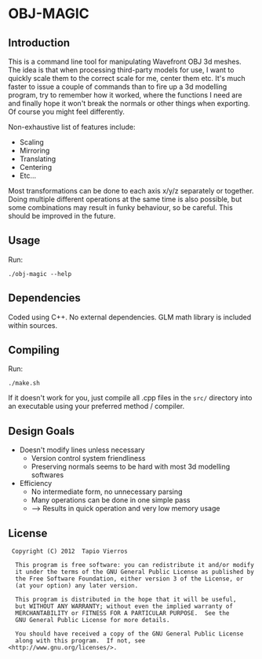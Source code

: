 OBJ-MAGIC
=========

## Introduction ##

This is a command line tool for manipulating Wavefront OBJ 3d meshes.
The idea is that when processing third-party models for use,
I want to quickly scale them to the correct scale for me, center them etc.
It's much faster to issue a couple of commands than to fire up a 3d modelling program,
try to remember how it worked, where the functions I need are and finally hope
it won't break the normals or other things when exporting.
Of course you might feel differently.

Non-exhaustive list of features include:

* Scaling
* Mirroring
* Translating
* Centering
* Etc...

Most transformations can be done to each axis x/y/z separately or together.
Doing multiple different operations at the same time is also possible,
but some combinations may result in funky behaviour, so be careful.
This should be improved in the future.


## Usage ##

Run:

	./obj-magic --help
	

## Dependencies ##

Coded using C++. No external dependencies. GLM math library is included within sources.


## Compiling ##

Run:

	./make.sh

If it doesn't work for you, just compile all .cpp files in the `src/` directory into an executable using your preferred method / compiler.


## Design Goals ##

* Doesn't modify lines unless necessary
	* Version control system friendliness
	* Preserving normals seems to be hard with most 3d modelling softwares
* Efficiency
	* No intermediate form, no unnecessary parsing
	* Many operations can be done in one simple pass
	* --> Results in quick operation and very low memory usage


## License ##

     Copyright (C) 2012  Tapio Vierros

      This program is free software: you can redistribute it and/or modify
      it under the terms of the GNU General Public License as published by
      the Free Software Foundation, either version 3 of the License, or
      (at your option) any later version.

      This program is distributed in the hope that it will be useful,
      but WITHOUT ANY WARRANTY; without even the implied warranty of
      MERCHANTABILITY or FITNESS FOR A PARTICULAR PURPOSE.  See the
      GNU General Public License for more details.

      You should have received a copy of the GNU General Public License
      along with this program.  If not, see <http://www.gnu.org/licenses/>.

